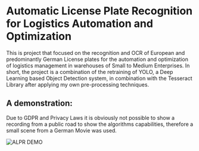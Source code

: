 # Automatic License Plate Recognition for Logistics Automation and Optimization
This is project that focused on the recognition and OCR of European and predominantly German License plates for the automation and optimization of logistics management in warehouses of Small to Medium Enterprises. In short, the project is a combination of the retraining of YOLO, a Deep Learning based Object Detection system, in combination with the Tesseract Library after applying my own pre-processing techniques.


## A demonstration:
Due to GDPR and Privacy Laws it is obviously not possible to show a recording from a public road to show the algorithms capabilities, therefore a small scene from a German Movie was used.

![ALPR DEMO](https://github.com/LeanderNicolai/ALPR-Logistics/blob/master/DEMO.gif)
